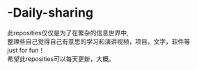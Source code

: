 # -Daily-sharing
此reposities仅仅是为了在繁杂的信息世界中,   
整理些自己觉得自己有意思的学习和演讲视频，项目，文字，软件等   
just for fun！   
希望此reposities可以每天更新，大概。

